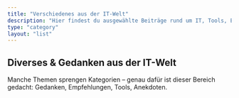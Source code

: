 ```yaml
---
title: "Verschiedenes aus der IT-Welt"
description: "Hier findest du ausgewählte Beiträge rund um IT, Tools, Events und Erfahrungen – alles, was nicht direkt in PowerShell, .NET oder T-SQL fällt."
type: "category"
layout: "list"
---
```


## Diverses & Gedanken aus der IT-Welt

Manche Themen sprengen Kategorien – genau dafür ist dieser Bereich gedacht: Gedanken, Empfehlungen, Tools, Anekdoten.
